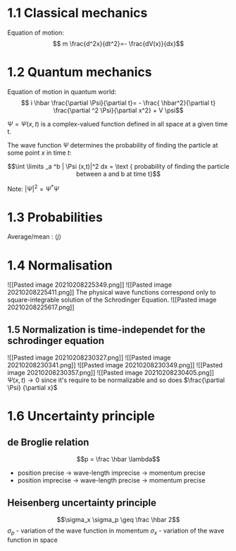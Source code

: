 # 1.1 Classical mechanics
Equation of motion:
$$ m \frac{d^2x}{dt^2}=- \frac{dV(x)}{dx}$$

# 1.2 Quantum mechanics
Equation of motion in quantum world:
$$ i \hbar \frac{\partial \Psi}{\partial t}= - \frac{ \hbar^2}{\partial t} \frac{\partial ^2 \Psi}{\partial x^2} + V \psi$$

$\Psi = \Psi (x,t)$ is a complex-valued function defined in all space at a given time t.

The wave function $\Psi$ determines the probability of finding the particle at some point $x$ in time $t$:

$$\int \limits _a ^b | \Psi (x,t)|^2 dx = \text { probability of finding the particle between a and b at time t}$$

 Note: $|\Psi |^2 = \Psi ^* \Psi$
 
 # 1.3 Probabilities
 
 Average/mean : $\langle j \rangle$
 
 # 1.4 Normalisation
 ![[Pasted image 20210208225349.png]]
 ![[Pasted image 20210208225411.png]]
 The physical wave functions correspond only to square-integrable solution of the Schrodinger Equation.
 ![[Pasted image 20210208225617.png]]
 
 
 ## 1.5 Normalization is time-independet for the schrodinger equation
 ![[Pasted image 20210208230327.png]]
 ![[Pasted image 20210208230341.png]]
 ![[Pasted image 20210208230349.png]]
 ![[Pasted image 20210208230357.png]]
 ![[Pasted image 20210208230405.png]]
 $\Psi (x,t) \rightarrow 0$ since it's require to be normalizable and so does $\frac{\partial \Psi} {\partial x}$
 
 # 1.6 Uncertainty principle
 ## de Broglie relation
 $$p = \frac \hbar \lambda$$
- position precise -> wave-length imprecise -> momentum precise
- position imprecise -> wave-length precise -> momentum precise

 ## Heisenberg uncertainty principle
 
 $$\sigma_x \sigma_p \geq \frac \hbar 2$$
 $\sigma _p$ - variation of the wave function in momentum
 $\sigma _x$ - variation of the wave function in space
 